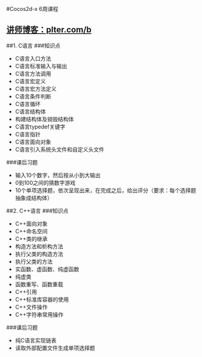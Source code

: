 #Cocos2d-x 6周课程

[讲师博客：plter.com/b](http://plter.com/b)
---
##1. C语言
###知识点
* C语言入口方法
* C语言标准输入与输出
* C语言方法调用
* C语言宏定义
* C语言宏方法定义
* C语言条件判断
* C语言循环
* C语言结构体
* 构建结构体及销毁结构体
* C语言typedef关键字
* C语言指针
* C语言面向对象
* C语言引入系统头文件和自定义头文件

###课后习题
* 输入10个数字，然后按从小到大输出
* 0到100之间的猜数字游戏
* 10个单项选择题，依次呈现出来，在完成之后，给出评分（要求：每个选择题抽象成结构体）

##2. C++语言
###知识点
* C++面向对象
* C++命名空间
* C++类的继承
* 构造方法和析构方法
* 执行父类的构造方法
* 执行父类的方法
* 实函数、虚函数、纯虚函数
* 纯虚类
* 函数重写、函数重载
* C++引用
* C++标准库容器的使用
* C++文件操作
* C++字符串常用操作

###课后习题
* 纯C语言实现链表
* 读取外部配置文件生成单项选择题
